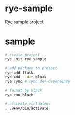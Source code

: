 # rye-sample

[Rye](https://github.com/mitsuhiko/rye) sample project

# sample

```bash
# create project
rye init rye_sample

# add package to project
rye add flask
rye add --dev black
rye sync # sync dev-dependency

# format by black
rye run black

# activate virtualenv
. .venv/bin/activate
```
